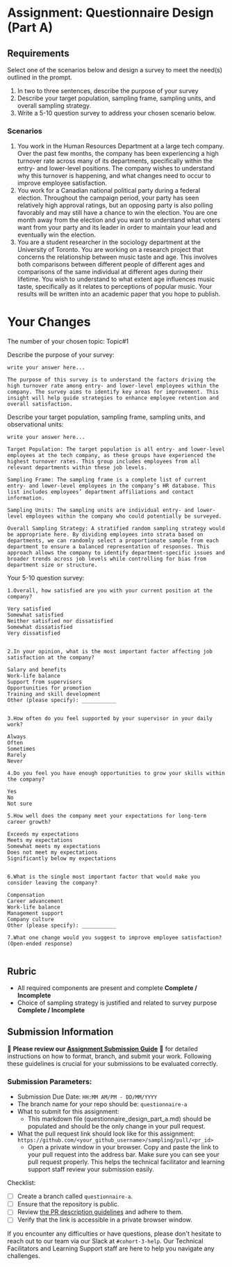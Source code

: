 # Assignment: Questionnaire Design (Part A)

## Requirements
Select one of the scenarios below and design a survey to meet the need(s) outlined in the prompt.

1.	In two to three sentences, describe the purpose of your survey
2.	Describe your target population, sampling frame, sampling units, and overall sampling strategy.
3.	Write a 5-10 question survey to address your chosen scenario below.


### Scenarios
1.	You work in the Human Resources Department at a large tech company. Over the past few months, the company has been experiencing a high turnover rate across many of its departments, specifically within the entry- and lower-level positions. The company wishes to understand why this turnover is happening, and what changes need to occur to improve employee satisfaction.
2.	You work for a Canadian national political party during a federal election. Throughout the campaign period, your party has seen relatively high approval ratings, but an opposing party is also polling favorably and may still have a chance to win the election. You are one month away from the election and you want to understand what voters want from your party and its leader in order to maintain your lead and eventually win the election.
3.	You are a student researcher in the sociology department at the University of Toronto. You are working on a research project that concerns the relationship between music taste and age. This involves both comparisons between different people of different ages and comparisons of the same individual at different ages during their lifetime. You wish to understand to what extent age influences music taste, specifically as it relates to perceptions of popular music. Your results will be written into an academic paper that you hope to publish.


# Your Changes

The number of your chosen topic:  Topic#1

Describe the purpose of your survey:
```
write your answer here...

The purpose of this survey is to understand the factors driving the high turnover rate among entry- and lower-level employees within the company. The survey aims to identify key areas for improvement. This insight will help guide strategies to enhance employee retention and overall satisfaction.
```

Describe your target population, sampling frame, sampling units, and observational units:
```
write your answer here... 

Target Population: The target population is all entry- and lower-level employees at the tech company, as these groups have experienced the highest turnover rates. This group includes employees from all relevant departments within these job levels.

Sampling Frame: The sampling frame is a complete list of current entry- and lower-level employees in the company’s HR database. This list includes employees’ department affiliations and contact information.

Sampling Units: The sampling units are individual entry- and lower-level employees within the company who could potentially be surveyed.

Overall Sampling Strategy: A stratified random sampling strategy would be appropriate here. By dividing employees into strata based on departments, we can randomly select a proportionate sample from each department to ensure a balanced representation of responses. This approach allows the company to identify department-specific issues and broader trends across job levels while controlling for bias from department size or structure.
```

Your 5-10 question survey:
```
1.Overall, how satisfied are you with your current position at the company?

Very satisfied
Somewhat satisfied
Neither satisfied nor dissatisfied
Somewhat dissatisfied
Very dissatisfied


2.In your opinion, what is the most important factor affecting job satisfaction at the company?

Salary and benefits
Work-life balance
Support from supervisors
Opportunities for promotion
Training and skill development
Other (please specify): ___________


3.How often do you feel supported by your supervisor in your daily work?

Always
Often
Sometimes
Rarely
Never

4.Do you feel you have enough opportunities to grow your skills within the company?

Yes
No
Not sure

5.How well does the company meet your expectations for long-term career growth?

Exceeds my expectations
Meets my expectations
Somewhat meets my expectations
Does not meet my expectations
Significantly below my expectations


6.What is the single most important factor that would make you consider leaving the company?

Compensation
Career advancement
Work-life balance
Management support
Company culture
Other (please specify): ___________

7.What one change would you suggest to improve employee satisfaction?
(Open-ended response)


```

## Rubric

-	All required components are present and complete **Complete / Incomplete**
-	Choice of sampling strategy is justified and related to survey purpose **Complete / Incomplete**

## Submission Information

🚨 **Please review our [Assignment Submission Guide](https://github.com/UofT-DSI/onboarding/blob/main/onboarding_documents/submissions.md)** 🚨 for detailed instructions on how to format, branch, and submit your work. Following these guidelines is crucial for your submissions to be evaluated correctly.

### Submission Parameters:
* Submission Due Date: `HH:MM AM/PM - DD/MM/YYYY`
* The branch name for your repo should be: `questionnaire-a`
* What to submit for this assignment:
    * This markdown file (questionnaire_design_part_a.md) should be populated and should be the only change in your pull request.
* What the pull request link should look like for this assignment: `https://github.com/<your_github_username>/sampling/pull/<pr_id>`
    * Open a private window in your browser. Copy and paste the link to your pull request into the address bar. Make sure you can see your pull request properly. This helps the technical facilitator and learning support staff review your submission easily.

Checklist:
- [ ] Create a branch called `questionnaire-a`.
- [ ] Ensure that the repository is public.
- [ ] Review [the PR description guidelines](https://github.com/UofT-DSI/onboarding/blob/main/onboarding_documents/submissions.md#guidelines-for-pull-request-descriptions) and adhere to them.
- [ ] Verify that the link is accessible in a private browser window.

If you encounter any difficulties or have questions, please don't hesitate to reach out to our team via our Slack at `#cohort-3-help`. Our Technical Facilitators and Learning Support staff are here to help you navigate any challenges.
